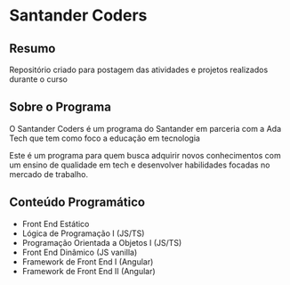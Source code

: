 # Santander Coders

## Resumo
Repositório criado para postagem das atividades e projetos realizados durante o curso

## Sobre o Programa
O Santander Coders é um programa do Santander em parceria com a Ada Tech que tem como foco a educação em tecnologia

Este é um programa para quem busca adquirir novos conhecimentos com um ensino de qualidade em tech e desenvolver habilidades focadas no mercado de trabalho.

## Conteúdo Programático

- Front End Estático
- Lógica de Programação I (JS/TS)
- Programação Orientada a Objetos I (JS/TS)
- Front End Dinâmico (JS vanilla)
- Framework de Front End I (Angular)
- Framework de Front End II (Angular)
